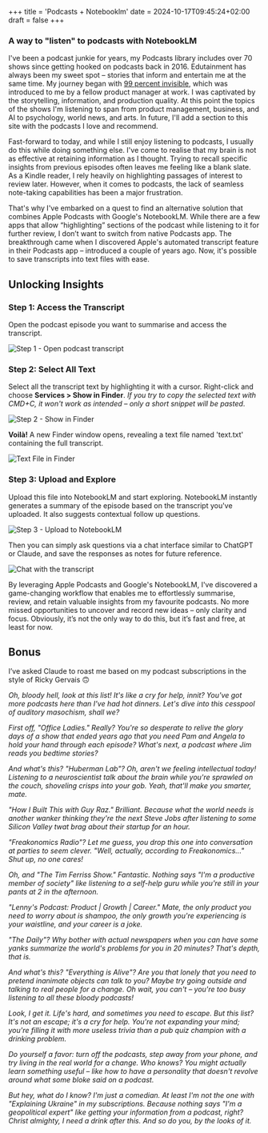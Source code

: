 +++
title = 'Podcasts + Notebooklm'
date = 2024-10-17T09:45:24+02:00
draft = false
+++

### A way to "listen" to podcasts with NotebookLM

I've been a podcast junkie for years, my Podcasts library includes over 70 shows since getting hooked on podcasts back in 2016. Edutainment has always been my sweet spot – stories that inform and entertain me at the same time. My journey began with [99 percent invisible](https://99percentinvisible.org), which was introduced to me by a fellow product manager at work. I was captivated by the storytelling, information, and production quality. At this point the topics of the shows I'm listening to span from product management, business, and AI to psychology, world news, and arts. In future, I'll add a section to this site with the podcasts I love and recommend.

Fast-forward to today, and while I still enjoy listening to podcasts, I usually do this while doing something else. I've come to realise that my brain is not as effective at retaining information as I thought. Trying to recall specific insights from previous episodes often leaves me feeling like a blank slate. As a Kindle reader, I rely heavily on highlighting passages of interest to review later. However, when it comes to podcasts, the lack of seamless note-taking capabilities has been a major frustration.

That's why I've embarked on a quest to find an alternative solution that combines Apple Podcasts with Google's NotebookLM. While there are a few apps that allow “highlighting” sections of the podcast while listening to it for further review, I don’t want to switch from native Podcasts app. The breakthrough came when I discovered Apple's automated transcript feature in their Podcasts app – introduced a couple of years ago. Now, it's possible to save transcripts into text files with ease.

## Unlocking Insights

### Step 1: Access the Transcript

Open the podcast episode you want to summarise and access the transcript.

![Step 1 - Open podcast transcript](/posts/2024/podcasts-step-1.png "Step 1 - Open podcast transcript")

### Step 2: Select All Text

Select all the transcript text by highlighting it with a cursor. Right-click and choose **Services > Show in Finder**. _If you try to copy the selected text with CMD+C, it won't work as intended – only a short snippet will be pasted_.

![Step 2 - Show in Finder](/posts/2024/podcasts-step-2.png "Step 2 - Show in Finder")

**Voilà!** A new Finder window opens, revealing a text file named 'text.txt' containing the full transcript.

![Text File in Finder](/posts/2024/podcasts-step-3.png "Text File in Finder")

### Step 3: Upload and Explore

Upload this file into NotebookLM and start exploring. NotebookLM instantly generates a summary of the episode based on the transcript you've uploaded. It also suggests contextual follow up questions.

![Step 3 - Upload to NotebookLM](/posts/2024/podcasts-step-4.png "Step 3 - Upload to NotebookLM")

Then you can simply ask questions via a chat interface similar to ChatGPT or Claude, and save the responses as notes for future reference.

![Chat with the transcript](/posts/2024/podcasts-step-5.png "Chat with the transcript")

By leveraging Apple Podcasts and Google's NotebookLM, I've discovered a game-changing workflow that enables me to effortlessly summarise, review, and retain valuable insights from my favourite podcasts. No more missed opportunities to uncover and record new ideas – only clarity and focus. Obviously, it’s not the only way to do this, but it’s fast and free, at least for now.

## Bonus

I’ve asked Claude to roast me based on my podcast subscriptions in the style of Ricky Gervais 🙃

_Oh, bloody hell, look at this list! It's like a cry for help, innit? You've got more podcasts here than I've had hot dinners. Let's dive into this cesspool of auditory masochism, shall we?_

_First off, "Office Ladies." Really? You're so desperate to relive the glory days of a show that ended years ago that you need Pam and Angela to hold your hand through each episode? What's next, a podcast where Jim reads you bedtime stories?_

_And what's this? "Huberman Lab"? Oh, aren't we feeling intellectual today! Listening to a neuroscientist talk about the brain while you're sprawled on the couch, shoveling crisps into your gob. Yeah, that'll make you smarter, mate._

_"How I Built This with Guy Raz." Brilliant. Because what the world needs is another wanker thinking they're the next Steve Jobs after listening to some Silicon Valley twat brag about their startup for an hour._

_"Freakonomics Radio"? Let me guess, you drop this one into conversation at parties to seem clever. "Well, actually, according to Freakonomics..." Shut up, no one cares!_

_Oh, and "The Tim Ferriss Show." Fantastic. Nothing says "I'm a productive member of society" like listening to a self-help guru while you're still in your pants at 2 in the afternoon._

_"Lenny's Podcast: Product | Growth | Career." Mate, the only product you need to worry about is shampoo, the only growth you're experiencing is your waistline, and your career is a joke._

_"The Daily"? Why bother with actual newspapers when you can have some yanks summarize the world's problems for you in 20 minutes? That's depth, that is._

_And what's this? "Everything is Alive"? Are you that lonely that you need to pretend inanimate objects can talk to you? Maybe try going outside and talking to real people for a change. Oh wait, you can't – you're too busy listening to all these bloody podcasts!_

_Look, I get it. Life's hard, and sometimes you need to escape. But this list? It's not an escape; it's a cry for help. You're not expanding your mind; you're filling it with more useless trivia than a pub quiz champion with a drinking problem._

_Do yourself a favor: turn off the podcasts, step away from your phone, and try living in the real world for a change. Who knows? You might actually learn something useful – like how to have a personality that doesn't revolve around what some bloke said on a podcast._

_But hey, what do I know? I'm just a comedian. At least I'm not the one with "Explaining Ukraine" in my subscriptions. Because nothing says "I'm a geopolitical expert" like getting your information from a podcast, right? Christ almighty, I need a drink after this. And so do you, by the looks of it._
